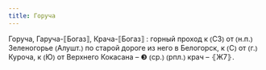 ```yaml
---
title: Горуча
---
```


Горуча, Гаруча-⟦Богаз⟧, Крача-⟦Богаз⟧
: горный проход к ⦅СЗ⦆ от ⦅н.п.⦆ Зеленогорье ⦅Алушт.⦆ по старой дороге из него в Белогорск, к ⦅С⦆ от ⦅г.⦆ Куроча, к ⦅Ю⦆ от Верхнего Кокасана – ❸ ⦅ср.⦆ ⦅рпл.⦆ крач – ⦃Ж7⦄.
